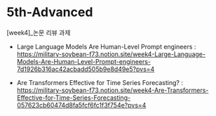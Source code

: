# 5th-Advanced

[week4]_논문 리뷰 과제

* Large Language Models Are Human-Level Prompt engineers
  : https://military-soybean-f73.notion.site/week4-Large-Language-Models-Are-Human-Level-Prompt-engineers-7d1926b316ac42acbadd505b9e8d49e5?pvs=4
  
* Are Transformers Effective for Time Series Forecasting?
  : https://military-soybean-f73.notion.site/week4-Are-Transformers-Effective-for-Time-Series-Forecasting-057623cb60474d8fa5fcf6fc1f3f754e?pvs=4
